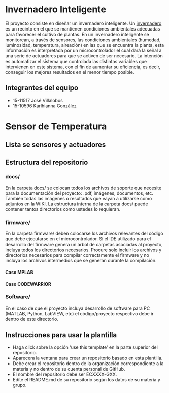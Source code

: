 # Invernadero Inteligente
El proyecto consiste en diseñar un invernadero inteligente. Un [invernadero](https://grupomsc.com/blog/invernadero/que-es-y-como-funciona-un-invernadero) es un recinto en el que se mantienen condiciones ambientales adecuadas para favorecer el cultivo de plantas. En un invernadero inteligente se monitorean, a través de sensores, las condiciones ambientales (humedad, luminosidad, temperatura, aireación) en las que se encuentra la planta, esta información es interpretada por un microcontrolador el cual dará la señal a una serie de actuadores para que se activen de ser necesario. La intención es automatizar el sistema que controlada las distintas variables que intervienen en este sistema, con el fin de aumentar su eficiencia, es decir, conseguir los mejores resultados en el menor tiempo posible.

## Integrantes del equipo
* 15-11517 José Villalobos 
* 15-10596 Karlhianna González

# Sensor de Temperatura

## Lista se sensores y actuadores

## Estructura del repositorio
### docs/
En la carpeta docs/ se colocan todos los archivos de soporte que necesite para la documentación del proyecto: .pdf, imágenes, documentos, etc. También todas las imagenes o resultados que vayan a utilizarse como adjuntos en la WIKI. La estructura interna de la carpeta docs/ puede contener tantos directorios como ustedes lo requieran.
### firmware/
En la carpeta firmware/ deben colocarse los archivos relevantes del código que debe ejecutarse en el microcontrolador. Si el IDE utilizado para el desarrollo del firmware genera un árbol de carpetas asociadas al proyecto, incluya todos los directorios necesarios. Procure solo incluir los archivos y directorios necesarios para compilar correctamente el firmware y no incluya los archivos intermedios que se generan durante la compilación. 
#### Caso MPLAB


#### Caso CODEWARRIOR

### Software/
En el caso de que el proyecto incluya desarrollo de software para PC (MATLAB, Python, LabVIEW, etc) el código/proyecto respectivo debe ir dentro de este directorio.

## Instrucciones para usar la plantilla
* Haga click sobre la opción 'use this template' en la parte superior del repositorio.
* Aparecera la ventana para crear un repositorio basado en esta plantilla.
* Debe crear el repositorio dentro de la organización correspondiente a la materia y no dentro de su cuenta personal de GitHub.
* El nombre del repositorio debe ser ECXXXX-GXX.
* Edite el README.md de su repositorio según los datos de su materia y grupo.

